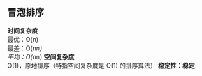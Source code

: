 ## 冒泡排序     

**时间复杂度**   
最优：O(n)     
最差：O(n*n)     
平均：O(n*n)
**空间复杂度**     
O(1)，原地排序（特指空间复杂度是 O(1) 的排序算法）
**稳定性：稳定**    

```javascript


```

